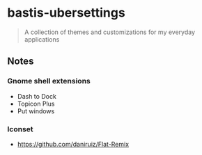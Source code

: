 # bastis-ubersettings
> A collection of themes and customizations for my everyday applications

## Notes

### Gnome shell extensions

- Dash to Dock
- Topicon Plus
- Put windows

### Iconset

- https://github.com/daniruiz/Flat-Remix
 
